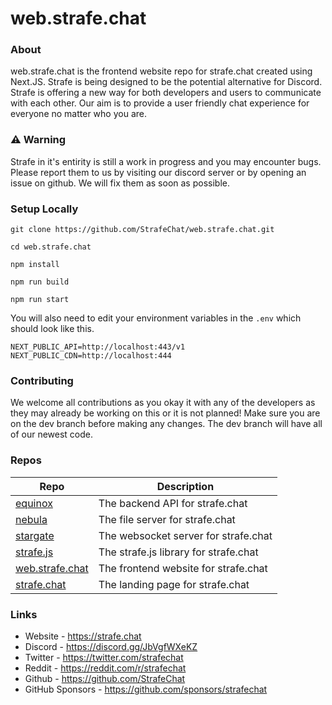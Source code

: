 # web.strafe.chat

### About
web.strafe.chat is the frontend website repo for strafe.chat created using Next.JS. Strafe is being designed to be the potential alternative for Discord. Strafe is offering a new way for both developers and users to communicate with each other. Our aim is to provide a user friendly chat experience for everyone no matter who you are.

### ⚠️ Warning
Strafe in it's entirity is still a work in progress and you may encounter bugs. Please report them to us by visiting our discord server or by opening an issue on github. We will fix them as soon as possible.

### Setup Locally
```
git clone https://github.com/StrafeChat/web.strafe.chat.git

cd web.strafe.chat

npm install

npm run build

npm run start
```

You will also need to edit your environment variables in the `.env` which should look like this.
```shell
NEXT_PUBLIC_API=http://localhost:443/v1
NEXT_PUBLIC_CDN=http://localhost:444
```

### Contributing
We welcome all contributions as you okay it with any of the developers as they may already be working on this or it is not planned! Make sure you are on the dev branch before making any changes. The dev branch will have all of our newest code.

### Repos
| Repo | Description |
| ---- | ----------- |
| [equinox](https://github.com/StrafeChat/equinox) | The backend API for strafe.chat |
| [nebula](https://github.com/StrafeChat/nebula) | The file server for strafe.chat |
| [stargate](https://github.com/StrafeChat/stargate) | The websocket server for strafe.chat |
| [strafe.js](https://github.com/StrafeChat/strafe.js) | The strafe.js library for strafe.chat  |
| [web.strafe.chat](https://github.com/StrafeChat/web.strafe.chat) | The frontend website for strafe.chat |
| [strafe.chat](https://github.com/StrafeChat/strafe.chat) | The landing page for strafe.chat |

### Links
- Website - https://strafe.chat
- Discord - https://discord.gg/JbVgfWXeKZ
- Twitter - https://twitter.com/strafechat
- Reddit - https://reddit.com/r/strafechat
- Github - https://github.com/StrafeChat
- GitHub Sponsors - https://github.com/sponsors/strafechat
<!-- - Buy Me A Coffee - https://buymeacoffee.com/strafechat -->